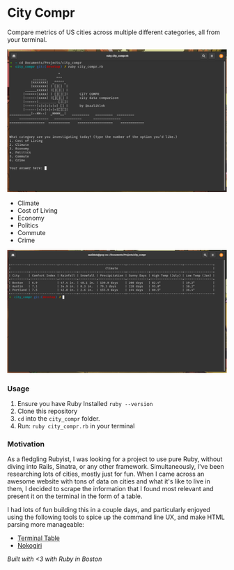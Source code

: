 # City Compr

Compare metrics of US cities across multiple different categories, all from your terminal.

![MainMenu](./city_compr_1.png)

- Climate
- Cost of Living
- Economy
- Politics
- Commute
- Crime

![Results](./city_compr_2.png)

### Usage

1. Ensure you have Ruby Installed `ruby --version` 
2. Clone this repository
3. `cd` into the `city_compr` folder.
3. Run: `ruby city_compr.rb` in your terminal

### Motivation

As a fledgling Rubyist, I was looking for a project to use pure Ruby, without diving into Rails, Sinatra, or any other framework.
Simultaneously, I've been researching lots of cities, mostly just for fun.
When I came across an awesome website with tons of data on cities and what it's like to live in them, I decided to scrape the information that I found most relevant and present it on the terminal in the form of a table.

I had lots of fun building this in a couple days, and particularly enjoyed using the following tools to spice up the command line UX, and make HTML parsing more manageable:
- [Terminal Table](https://github.com/tj/terminal-table)
- [Nokogiri](https://github.com/sparklemotion/nokogiri)

_Built with <3 with Ruby in Boston_
